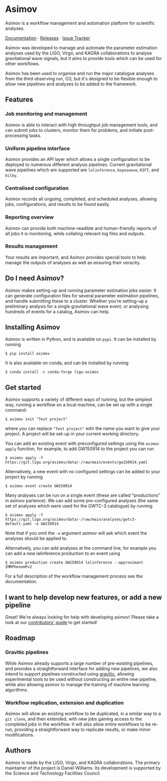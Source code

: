 # Asimov

Asimov is a workflow management and automation platform for scientific analyses.

[Documentation](https://asimov.docs.ligo.org/asimov) · [Releases](https://git.ligo.org/asimov/asimov/-/releases) · [Issue Tracker](https://git.ligo.org/asimov/asimov/-/issues)

Asimov was developed to manage and automate the parameter estimation analyses used by the LIGO, Virgo, and KAGRA collaborations to analyse gravitational wave signals, but it aims to provide tools which can be used for other workflows.

Asimov has been used to organise and run the major catalogue analyses from the third observing run, O3, but it's designed to be flexible enough to allow new pipelines and analyses to be added to the framework.

## Features

### Job monitoring and management

Asimov is able to interact with high throughput job management tools, and can submit jobs to clusters, monitor them for problems, and initiate post-processing tasks.

### Uniform pipeline interface

Asimov provides an API layer which allows a single configuration to be deployed to numerous different analysis pipelines.
Current gravitational wave pipelines which are supported are ``lalinference``, ``bayeswave``, ``RIFT``, and ``bilby``.

### Centralised configuration

Asimov records all ongoing, completed, and scheduled analyses, allowing jobs, configurations, and results to be found easily.

### Reporting overview

Asimov can provide both machine-readible and human-friendly reports of all jobs it is monitoring, while collating relevant log files and outputs.

### Results management

Your results are important, and Asimov provides special tools to help manage the outputs of analyses as well as ensuring their veracity.

## Do I need Asimov?

Asimov makes setting-up and running parameter estimation jobs easier.
It can generate configuration files for several parameter estimation pipelines, and handle submitting these to a cluster.
Whether you're setting-up a preliminary analysis for a single gravitational wave event, or analysing hundreds of events for a catalog, Asimov can help.

## Installing Asimov

Asimov is written in Python, and is available on ``pypi``. 
It can be installed by running
```
$ pip install asimov
```

It is also available on conda, and can be installed by running
```
$ conda install -c conda-forge ligo-asimov
```


## Get started

Asimov supports a variety of different ways of running, but the simplest way, running a workflow on a local machine, can be set up with a single command:

```
$ asimov init "Test project"
```
where you can replace `"Test project"` with the name you want to give your project.
A project will be set-up in your current working directory.

You can add an existing event with preconfigured settings using the `asimov apply` function, for example, to add GW150914 to the project you can run

```
$ asimov apply -f https://git.ligo.org/asimov/data/-/raw/main/events/gw150914.yaml
```

Alternatively, a new event with no configured settings can be added to your project by running

```
$ asimov event create GW150914
```

Many analyses can be run on a single event (these are called "productions" in asimov parlence).
We can add some pre-configured analyses (the same set of analyses which were used for the GWTC-3 catalogue) by running

```
$ asimov apply -f https://git.ligo.org/asimov/data/-/raw/main/analyses/gwtc3-default.yaml -e GW150914
```
Note that if you omit the `-e` argument asimov will ask which event the analyses should be applied to.

Alternatively, you can add analyses at the command line, for example you can add a new lalinference production to an event using
```
$ asimov production create GW150914 lalinference --approximant IMRPhenomPv2
```

For a full description of the workflow management process see the documentation.


## I want to help develop new features, or add a new pipeline

Great! We're always looking for help with developing asimov!
Please take a look at our [contributors' guide](CONTRIBUTING.rst) to get started!


## Roadmap

### Gravitic pipelines

While Asimov already supports a large number of pre-existing pipelines, and provides a straightforward interface for adding new pipelines, we also intend to support pipelines constructed using [gravitic](https://github.com/transientlunatic/gravitic), allowing experimental tools to be used without constructing an entire new pipeline, while also allowing asimov to manage the training of machine learning algorithms.


### Workflow replication, extension and duplication

Asimov will allow an existing workflow to be duplicated, in a similar way to a ``git clone``, and then extended, with new jobs gaining access to the completed jobs in the workflow.
It will also allow entire workflows to be re-run, providing a straightforward way to replicate results, or make minor modifications.


## Authors

Asimov is made by the LIGO, Virgo, and KAGRA collaborations.
The primary maintainer of the project is Daniel Williams.
Its development is supported by the Science and Technology Facilities Council.

